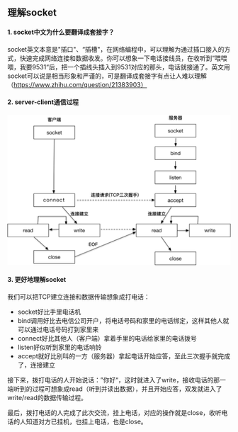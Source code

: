 ## 理解socket

#### 1. socket中文为什么要翻译成套接字？

socket英文本意是"插口"、“插槽"，在网络编程中，可以理解为通过插口接入的方式，快速完成网络连接和数据收发。你可以想象一下电话接线员，在收听到”喂喂喂，我要9531“后，把一个插线头插入到9531对应的那头，电话就接通了。英文用socket可以说是相当形象和严谨的，可是翻译成套接字有点让人难以理解（https://www.zhihu.com/question/21383903）

#### 2. server-client通信过程

![网络通信过程](../Assets/server-client.jfif)

#### 3. 更好地理解socket

我们可以把TCP建立连接和数据传输想象成打电话：

* socket好比手里电话机
* bind调用好比去电信公司开户，将电话号码和家里的电话绑定，这样其他人就可以通过电话号码打到家里来
* connect好比其他人（客户端）拿着手里的电话给家里的电话拨号
* listen好似听到家里的电话响铃
* accept就好比别叫的一方（服务器）拿起电话开始应答，至此三次握手就完成了，连接建立

接下来，拨打电话的人开始说话：”你好“，这时就进入了write，接收电话的那一端听到的过程可想象成read（听到并读出数据），并且开始应答，双发就进入了write/read的数据传输过程。

最后，拨打电话的人完成了此次交流，挂上电话，对应的操作就是close，收听电话的人知道对方已挂机，也挂上电话，也是close。